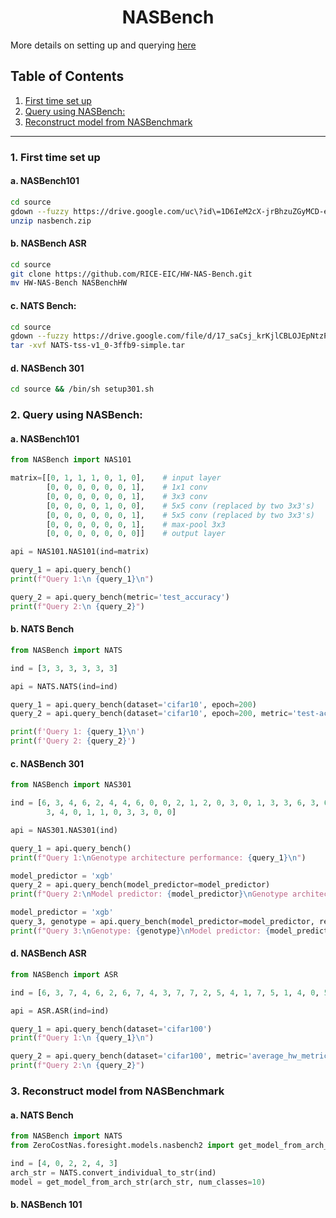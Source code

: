 <div align='center'>

# NASBench

</div>

More details on setting up and querying [here](https://colab.research.google.com/drive/1TWC0iosUhfdmNRIGW_VLw4MZfPwblWiF?authuser=1#scrollTo=u9shlcqGuzGk)

## Table of Contents
1. [First time set up](#1-first-time-set-up)
2. [Query using NASBench:](#2-query-using-nasbench)
3. [Reconstruct model from NASBenchmark](#3-reconstruct-model-from-nasbenchmark)

-----

###  1. First time set up
#### a. **NASBench101**
```bash
cd source  
gdown --fuzzy https://drive.google.com/uc\?id\=1D6IeM2cX-jrBhzuZGyMCD-emEXm6ndDW
unzip nasbench.zip
```
#### b. **NASBench ASR**
```bash
cd source 
git clone https://github.com/RICE-EIC/HW-NAS-Bench.git
mv HW-NAS-Bench NASBenchHW
```
#### c. **NATS Bench**: 
```bash
cd source
gdown --fuzzy https://drive.google.com/file/d/17_saCsj_krKjlCBLOJEpNtzPXArMCqxU/view
tar -xvf NATS-tss-v1_0-3ffb9-simple.tar
```

#### d. **NASBench 301**
```bash
cd source && /bin/sh setup301.sh
```

### 2. Query using NASBench:
#### a. **NASBench101**
```python
from NASBench import NAS101

matrix=[[0, 1, 1, 1, 0, 1, 0],    # input layer
        [0, 0, 0, 0, 0, 0, 1],    # 1x1 conv
        [0, 0, 0, 0, 0, 0, 1],    # 3x3 conv
        [0, 0, 0, 0, 1, 0, 0],    # 5x5 conv (replaced by two 3x3's)
        [0, 0, 0, 0, 0, 0, 1],    # 5x5 conv (replaced by two 3x3's)
        [0, 0, 0, 0, 0, 0, 1],    # max-pool 3x3
        [0, 0, 0, 0, 0, 0, 0]]    # output layer

api = NAS101.NAS101(ind=matrix)

query_1 = api.query_bench() 
print(f"Query 1:\n {query_1}\n")

query_2 = api.query_bench(metric='test_accuracy')
print(f"Query 2:\n {query_2}")
```

#### b. **NATS Bench**
```python
from NASBench import NATS

ind = [3, 3, 3, 3, 3, 3]

api = NATS.NATS(ind=ind)

query_1 = api.query_bench(dataset='cifar10', epoch=200)
query_2 = api.query_bench(dataset='cifar10', epoch=200, metric='test-accuracy')

print(f'Query 1: {query_1}\n')
print(f'Query 2: {query_2}')
```

#### c. **NASBench 301**
```python
from NASBench import NAS301

ind = [6, 3, 4, 6, 2, 4, 4, 6, 0, 0, 2, 1, 2, 0, 3, 0, 1, 3, 3, 6, 3, 6,
        3, 4, 0, 1, 1, 0, 3, 3, 0, 0]

api = NAS301.NAS301(ind)

query_1 = api.query_bench()
print(f"Query 1:\nGenotype architecture performance: {query_1}\n")

model_predictor = 'xgb'
query_2 = api.query_bench(model_predictor=model_predictor)
print(f"Query 2:\nModel predictor: {model_predictor}\nGenotype architecture performance: {query_2}\n")

model_predictor = 'xgb'
query_3, genotype = api.query_bench(model_predictor=model_predictor, returnGenotype=True)
print(f"Query 3:\nGenotype: {genotype}\nModel predictor: {model_predictor}\nGenotype architecture performance: {query_3}\n")
```

#### d. **NASBench ASR**
```python
from NASBench import ASR 

ind = [6, 3, 7, 4, 6, 2, 6, 7, 4, 3, 7, 7, 2, 5, 4, 1, 7, 5, 1, 4, 0, 5]

api = ASR.ASR(ind=ind)

query_1 = api.query_bench(dataset='cifar100')
print(f"Query 1:\n {query_1}\n")

query_2 = api.query_bench(dataset='cifar100', metric='average_hw_metric')
print(f"Query 2:\n {query_2}")
```
### 3. Reconstruct model from NASBenchmark
#### a. **NATS Bench**
```python
from NASBench import NATS
from ZeroCostNas.foresight.models.nasbench2 import get_model_from_arch_str

ind = [4, 0, 2, 2, 4, 3]
arch_str = NATS.convert_individual_to_str(ind)
model = get_model_from_arch_str(arch_str, num_classes=10)
```

#### b. **NASBench 101**
```python

```
